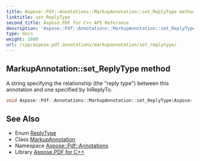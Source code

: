 ```yaml
---
title: Aspose::Pdf::Annotations::MarkupAnnotation::set_ReplyType method
linktitle: set_ReplyType
second_title: Aspose.PDF for C++ API Reference
description: 'Aspose::Pdf::Annotations::MarkupAnnotation::set_ReplyType method. A string specifying the relationship (the "reply type") between this annotation and one specified by InReplyTo in C++.'
type: docs
weight: 1600
url: /cpp/aspose.pdf.annotations/markupannotation/set_replytype/
---
```

## MarkupAnnotation::set_ReplyType method


A string specifying the relationship (the "reply type") between this annotation and one specified by InReplyTo.

```cpp
void Aspose::Pdf::Annotations::MarkupAnnotation::set_ReplyType(Aspose::Pdf::Annotations::ReplyType value)
```

## See Also

* Enum [ReplyType](../../replytype/)
* Class [MarkupAnnotation](../)
* Namespace [Aspose::Pdf::Annotations](../../)
* Library [Aspose.PDF for C++](../../../)
